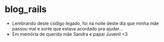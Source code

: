 # blog_rails
- Lembrando deste código legado, foi na noite deste dia que minha mãe passou mal e sorte que estava acordado pra ajudar...
- Em memória de querida mãe Sandra e papai Juvenil <3
